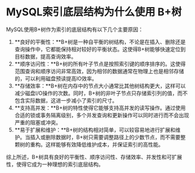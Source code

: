 # MySQL索引底层结构为什么使用 B+树

MySQL使用B+树作为索引的底层结构有以下几个主要原因：

1. **良好的平衡性：**B+树是一种自平衡的树结构，不论是在插入、删除还是查询操作中，它都能保持相对较好的平衡状态。这使得B+树能够快速定位到目标数据，提高查询效率。
2. **顺序访问性：**B+树的所有叶子节点是按照索引键的顺序排序的。这使得范围查询和顺序访问非常高效，因为相邻的数据通常在物理上也是相邻存储的，可以利用磁盘预读提高IO效率。
3. **存储效率：**B+树在内存中的节点大小通常比其他树结构更大，这样可以减少磁盘I/O操作的次数。同时，B+树的非叶子节点只存储索引列的值，而不包含实际数据，这进一步减小了索引的尺寸。
4. **支持高并发：**B+树的特性使得它能够支持高并发的读写操作。通过使用合适的锁或事务隔离级别，多个并发查询和更新操作可以同时进行而不会出现严重的阻塞或冲突。
5. **易于扩展和维护：**B+树的结构相对简单，可以较容易地进行扩展和维护。当插入或删除数据时，B+树只需要调整路径上的少数节点，而不需要整颗树的重构。这样能够有效降低维护成本，并保证索引的高性能。

综上所述，B+树具有良好的平衡性、顺序访问性、存储效率、并发性和可扩展性，使得它成为一种理想的索引底层结构。
